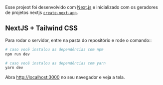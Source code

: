 Esse projeot foi desenvolvido com [Next.js](https://nextjs.org/) e inicializado com os geradores de projetos nextjs [`create-next-app`](https://github.com/vercel/next.js/tree/canary/packages/create-next-app).

## NextJS + Tailwind CSS

Para rodar o servidor, entre na pasta do repositório e rode o comando::

```bash
# caso você instalou as dependências com npm
npm run dev

# caso você instalou as dependências com yarn
yarn dev
```

Abra [http://localhost:3000](http://localhost:3000) no seu navegador e veja a tela.



<!-- ## Deploy on Vercel

The easiest way to deploy your Next.js app is to use the [Vercel Platform](https://vercel.com/new?utm_medium=default-template&filter=next.js&utm_source=create-next-app&utm_campaign=create-next-app-readme) from the creators of Next.js.

Check out our [Next.js deployment documentation](https://nextjs.org/docs/deployment) for more details. -->

